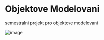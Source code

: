 # Objektove Modelovani
semestralni projekt pro objektove modelovani

![image](https://github.com/user-attachments/assets/c6011b95-b7da-4d89-b8ad-3763f102a8eb)
